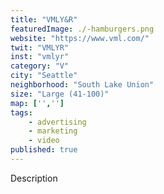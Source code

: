 ```yaml
---
title: "VMLY&R"
featuredImage: ./-hamburgers.png
website: "https://www.vml.com/"
twit: "VMLYR"
inst: "vmlyr"
category: "V"
city: "Seattle"
neighborhood: "South Lake Union"
size: "Large (41-100)"
map: ['','']
tags:
    - advertising
    - marketing
    - video
published: true
---
```


Description
